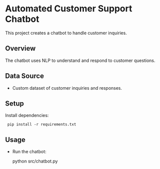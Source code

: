 # Automated Customer Support Chatbot
This project creates a chatbot to handle customer inquiries.

## Overview
The chatbot uses NLP to understand and respond to customer questions.

## Data Source
- Custom dataset of customer inquiries and responses.

## Setup
Install dependencies:



     pip install -r requirements.txt




## Usage
- Run the chatbot:



     python src/chatbot.py



  


     
